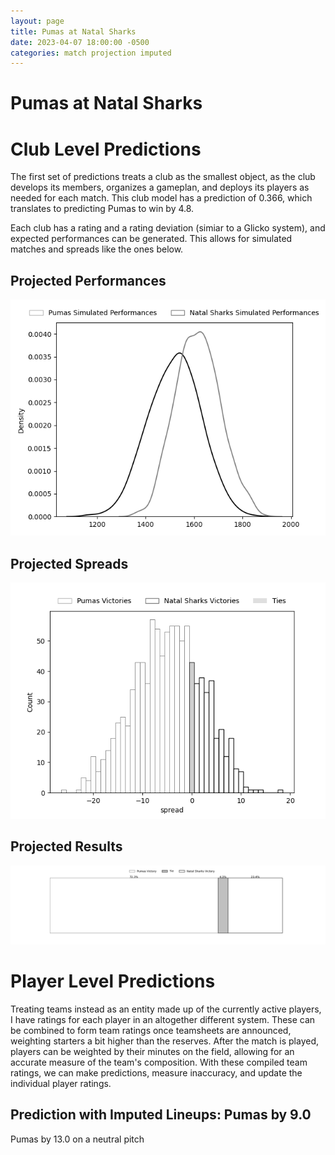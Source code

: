 ```yaml
---  
layout: page  
title: Pumas at Natal Sharks  
date: 2023-04-07 18:00:00 -0500  
categories: match projection imputed  
---
```

# Pumas at Natal Sharks

# Club Level Predictions


The first set of predictions treats a club as the smallest object, as the club develops its members, organizes a gameplan, and deploys its players as needed for each match. This club model has a prediction of 0.366, which translates to predicting Pumas to win by 4.8.

Each club has a rating and a rating deviation (simiar to a Glicko system), and expected performances can be generated. This allows for simulated matches and spreads like the ones below.
## Projected Performances


![Projected Performances](plots/performances_2023-04-07-NatalSharks-Pumas.png)
## Projected Spreads


![Projected Spreads](plots/spreads_2023-04-07-NatalSharks-Pumas.png)
## Projected Results


![Projected Results](plots/resultbar_2023-04-07-NatalSharks-Pumas.png)
# Player Level Predictions


Treating teams instead as an entity made up of the currently active players, I have ratings for each player in an altogether different system. These can be combined to form team ratings once teamsheets are announced, weighting starters a bit higher than the reserves. After the match is played, players can be weighted by their minutes on the field, allowing for an accurate measure of the team's composition. With these compiled team ratings, we can make predictions, measure inaccuracy, and update the individual player ratings.
## Prediction with Imputed Lineups: Pumas by 9.0


Pumas by 13.0 on a neutral pitch

